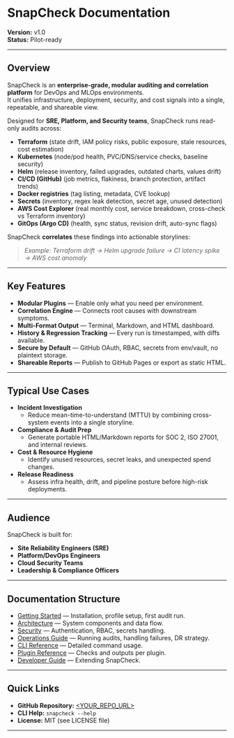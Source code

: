 # SnapCheck Documentation

**Version:** v1.0  
**Status:** Pilot-ready

---

## Overview

SnapCheck is an **enterprise-grade, modular auditing and correlation platform** for DevOps and MLOps environments.  
It unifies infrastructure, deployment, security, and cost signals into a single, repeatable, and shareable view.

Designed for **SRE, Platform, and Security teams**, SnapCheck runs read-only audits across:

- **Terraform** (state drift, IAM policy risks, public exposure, stale resources, cost estimation)
- **Kubernetes** (node/pod health, PVC/DNS/service checks, baseline security)
- **Helm** (release inventory, failed upgrades, outdated charts, values drift)
- **CI/CD (GitHub)** (job metrics, flakiness, branch protection, artifact trends)
- **Docker registries** (tag listing, metadata, CVE lookup)
- **Secrets** (inventory, regex leak detection, secret age, unused detection)
- **AWS Cost Explorer** (real monthly cost, service breakdown, cross-check vs Terraform inventory)
- **GitOps (Argo CD)** (health, sync status, revision drift, auto-sync flags)

SnapCheck **correlates** these findings into actionable storylines:
> _Example: Terraform drift → Helm upgrade failure → CI latency spike → AWS cost anomaly_

---

## Key Features

- **Modular Plugins** — Enable only what you need per environment.
- **Correlation Engine** — Connects root causes with downstream symptoms.
- **Multi-Format Output** — Terminal, Markdown, and HTML dashboard.
- **History & Regression Tracking** — Every run is timestamped, with diffs available.
- **Secure by Default** — GitHub OAuth, RBAC, secrets from env/vault, no plaintext storage.
- **Shareable Reports** — Publish to GitHub Pages or export as static HTML.

---

## Typical Use Cases

- **Incident Investigation**
  - Reduce mean-time-to-understand (MTTU) by combining cross-system events into a single storyline.
- **Compliance & Audit Prep**
  - Generate portable HTML/Markdown reports for SOC 2, ISO 27001, and internal reviews.
- **Cost & Resource Hygiene**
  - Identify unused resources, secret leaks, and unexpected spend changes.
- **Release Readiness**
  - Assess infra health, drift, and pipeline posture before high-risk deployments.

---

## Audience

SnapCheck is built for:
- **Site Reliability Engineers (SRE)**
- **Platform/DevOps Engineers**
- **Cloud Security Teams**
- **Leadership & Compliance Officers**

---

## Documentation Structure

- [Getting Started](getting-started.md) — Installation, profile setup, first audit run.
- [Architecture](architecture.md) — System components and data flow.
- [Security](security.md) — Authentication, RBAC, secrets handling.
- [Operations Guide](operations.md) — Running audits, handling failures, DR strategy.
- [CLI Reference](cli/run.md) — Detailed command usage.
- [Plugin Reference](plugins/terraform.md) — Checks and outputs per plugin.
- [Developer Guide](developer/correlation.md) — Extending SnapCheck.

---

## Quick Links

- **GitHub Repository:** [<YOUR_REPO_URL>](<YOUR_REPO_URL>)
- **CLI Help:** `snapcheck --help`
- **License:** MIT (see LICENSE file)

---
